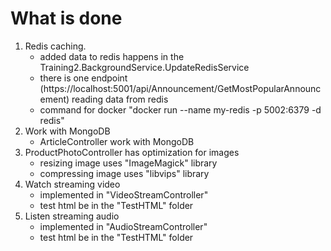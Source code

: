# What is done
1. Redis caching. 
    - added data to redis happens in the Training2.BackgroundService.UpdateRedisService
    - there is one endpoint (https://localhost:5001/api/Announcement/GetMostPopularAnnouncement) reading data from redis
    - command for docker "docker run --name my-redis -p 5002:6379 -d redis"
2. Work with MongoDB
    - ArticleController work with MongoDB
3. ProductPhotoController has optimization for images
    - resizing image uses "ImageMagick" library
    - compressing image uses "libvips" library
4. Watch streaming video
    - implemented in "VideoStreamController"
    - test html be in the "TestHTML" folder
5. Listen streaming audio
    - implemented in "AudioStreamController"
    - test html be in the "TestHTML" folder